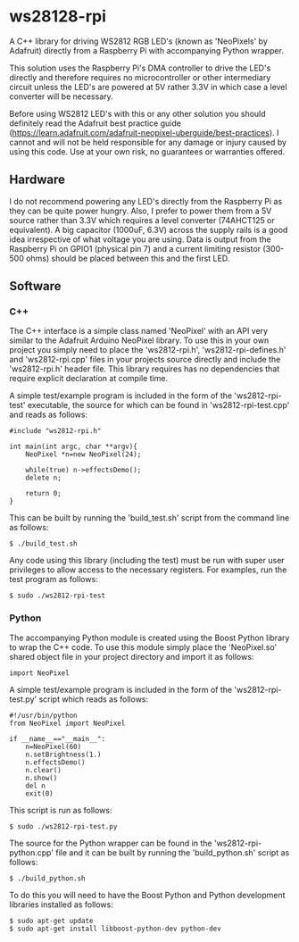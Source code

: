 <h1>ws28128-rpi</h1>

A C++ library for driving WS2812 RGB LED's (known as 'NeoPixels' by Adafruit) directly from a Raspberry Pi with accompanying Python wrapper.

This solution uses the Raspberry Pi's DMA controller to drive the LED's directly and therefore requires no microcontroller or other intermediary circuit unless the LED's are powered at 5V rather 3.3V in which case a level converter will be necessary.

Before using WS2812 LED's with this or any other solution you should definitely read the Adafruit best practice guide (https://learn.adafruit.com/adafruit-neopixel-uberguide/best-practices). I cannot and will not be held responsible for any damage or injury caused by using this code. Use at your own risk, no guarantees or warranties offered.

<h2>Hardware</h2>

I do not recommend powering any LED's directly from the Raspberry Pi as they can be quite power hungry. Also, I prefer to power them from a 5V source rather than 3.3V which requires a level converter (74AHCT125 or equivalent). A big capacitor (1000uF, 6.3V) across the supply rails is a good idea irrespective of what voltage you are using. Data is output from the Raspberry Pi on GPIO1 (physical pin 7) and a current limiting resistor (300-500 ohms) should be placed between this and the first LED.

<h2>Software</h2>
<h3>C++</h3>
The C++ interface is a simple class named 'NeoPixel' with an API very similar to the Adafruit Arduino NeoPixel library. To use this in your own project you simply need to place the 'ws2812-rpi.h', 'ws2812-rpi-defines.h' and 'ws2812-rpi.cpp' files in your projects source directly and include the 'ws2812-rpi.h' header file. This library requires has no dependencies that require explicit declaration at compile time.

A simple test/example program is included in the form of the 'ws2812-rpi-test' executable, the source for which can be found in 'ws2812-rpi-test.cpp' and reads as follows:

```
#include "ws2812-rpi.h"

int main(int argc, char **argv){
    NeoPixel *n=new NeoPixel(24);

    while(true) n->effectsDemo();
    delete n;

    return 0;
}
```

This can be built by running the 'build_test.sh' script from the command line as follows:

```
$ ./build_test.sh
```

Any code using this library (including the test) must be run with super user privileges to allow access to the necessary registers. For examples, run the test program as follows:

```
$ sudo ./ws2812-rpi-test
```

<h3>Python</h3>
The accompanying Python module is created using the Boost Python library to wrap the C++ code. To use this module simply place the 'NeoPixel.so' shared object file in your project directory and import it as follows:

```
import NeoPixel
```

A simple test/example program is included in the form of the 'ws2812-rpi-test.py' script which reads as follows:

```
#!/usr/bin/python
from NeoPixel import NeoPixel

if __name__=="__main__":
    n=NeoPixel(60)
    n.setBrightness(1.)
    n.effectsDemo()
    n.clear()
    n.show()
    del n
    exit(0)
```

This script is run as follows:

```
$ sudo ./ws2812-rpi-test.py
```

The source for the Python wrapper can be found in the 'ws2812-rpi-python.cpp' file and it can be built by running the 'build_python.sh' script as follows:

```
$ ./build_python.sh
```

To do this you will need to have the Boost Python and Python development libraries installed as follows:

```
$ sudo apt-get update
$ sudo apt-get install libboost-python-dev python-dev
```
